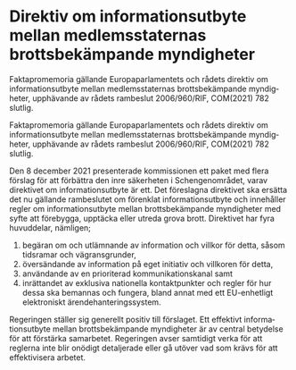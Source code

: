 # Direktiv om informationsutbyte mellan medlemsstaternas brottsbekämpande myndigheter

Faktapromemoria gällande Europa­parla­mentets och rådets direktiv om informa­tions­utbyte mellan medlems­staternas brotts­bekäm­pande myndig­heter, upp­hävande av rådets ram­beslut 2006/960/RIF, COM(2021) 782 slutlig.

Faktapromemoria gällande Europa­parla­mentets och rådets direktiv om informa­tions­utbyte mellan medlems­staternas brotts­bekäm­pande myndig­heter, upp­hävande av rådets ram­beslut 2006/960/RIF, COM(2021) 782 slutlig.

Den 8 december 2021 presen­terade kom­missionen ett paket med flera förslag för att förbättra den inre säkerheten i Schengen­området, varav direk­tivet om informa­tions­utbyte är ett. Det före­slagna direktivet ska ersätta det nu gällande ram­beslutet om förenklat informa­tions­utbyte och inne­håller regler om informa­tions­utbyte mellan brotts­bekäm­pande myndig­heter med syfte att före­bygga, upptäcka eller utreda grova brott. Direk­tivet har fyra huvud­delar, nämligen;

1. begäran om och utläm­nande av informa­tion och villkor för detta, såsom tids­ramar och vägrans­grunder,
2. översändande av informa­tion på eget initiativ och villkoren för detta,
3. användande av en priori­terad kommu­nikations­kanal samt
4. inrättandet av exklu­siva natio­nella kontakt­punkter och regler för hur dessa ska bemannas och fungera, bland annat med ett EU-enhetligt elektro­niskt ärende­hanterings­system.

Regeringen ställer sig generellt positiv till förslaget. Ett effektivt informa­tions­utbyte mellan brotts­bekäm­pande myndig­heter är av central bety­delse för att för­stärka sam­arbetet. Regeringen avser sam­tidigt verka för att reglerna inte blir onödigt detalje­rade eller gå utöver vad som krävs för att effektivi­sera arbetet.
